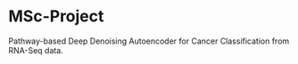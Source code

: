 # MSc-Project
Pathway-based Deep Denoising Autoencoder for Cancer Classification from RNA-Seq data.
